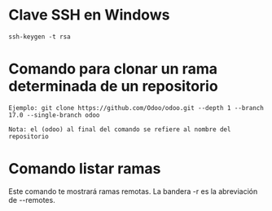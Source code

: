 # Clave SSH en Windows
```
ssh-keygen -t rsa
```
# Comando para clonar un rama determinada de un repositorio
```
Ejemplo: git clone https://github.com/Odoo/odoo.git --depth 1 --branch 17.0 --single-branch odoo

Nota: el (odoo) al final del comando se refiere al nombre del repositorio
```
# Comando listar ramas
  Este comando te mostrará ramas remotas. La bandera -r es la abreviación de --remotes.
